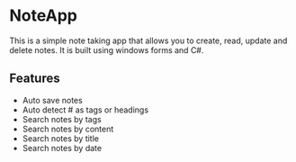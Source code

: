 # NoteApp
This is a simple note taking app that allows you to create, read, update and delete notes. It is built using windows forms and C#.

## Features
- Auto save notes
- Auto detect # as tags or headings
- Search notes by tags
- Search notes by content
- Search notes by title
- Search notes by date
